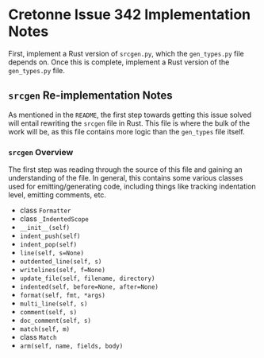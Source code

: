 # Cretonne Issue 342 Implementation Notes

First, implement a Rust version of `srcgen.py`, which the `gen_types.py` file
depends on. Once this is complete, implement a Rust version of the
`gen_types.py` file.

## `srcgen` Re-implementation Notes

As mentioned in the `README`, the first step towards getting this issue solved
will entail rewriting the `srcgen` file in Rust. This file is where the bulk
of the work will be, as this file contains more logic than the `gen_types`
file itself.

### `srcgen` Overview

The first step was reading through the source of this file and gaining an
understanding of the file. In general, this contains some various classes
used for emitting/generating code, including things like tracking indentation
level, emitting comments, etc.

*  class `Formatter`
  * class `_IndentedScope`
  *  `__init__(self)`
  *  `indent_push(self)`
  *  `indent_pop(self)`
  *  `line(self, s=None)`
  *  `outdented_line(self, s)`
  *  `writelines(self, f=None)`
  *  `update_file(self, filename, directory)`
  *  `indented(self, before=None, after=None)`
  *  `format(self, fmt, *args)`
  *  `multi_line(self, s)`
  *  `comment(self, s)`
  *  `doc_comment(self, s)`
  *  `match(self, m)`
*  class `Match`
  *  `arm(self, name, fields, body)`

